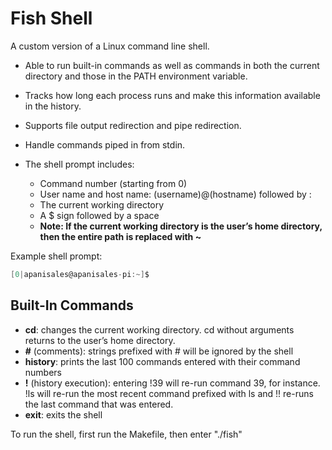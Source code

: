 # Fish Shell

A custom version of a Linux command line shell. 

* Able to run built-in commands as well as commands in both the current directory and those in the PATH environment variable.

* Tracks how long each process runs and make this information available in the history.

* Supports file output redirection and pipe redirection.

* Handle commands piped in from stdin.

* The shell prompt includes:
    * Command number (starting from 0)
    * User name and host name: (username)@(hostname) followed by :
    * The current working directory
    * A $ sign followed by a space
    * **Note: If the current working directory is the user’s home directory, then the entire path is replaced with ~**

Example shell prompt:
```c
[0|apanisales@apanisales-pi:~]$

```

## Built-In Commands
* **cd**: changes the current working directory. cd without arguments returns to the user’s home directory.
* **#** (comments): strings prefixed with # will be ignored by the shell
* **history**: prints the last 100 commands entered with their command numbers
* **!** (history execution): entering !39 will re-run command 39, for instance. !ls will re-run the most recent command prefixed with ls and !! re-runs the last command that was entered.
* **exit**: exits the shell

To run the shell, first run the Makefile, then enter "./fish"
